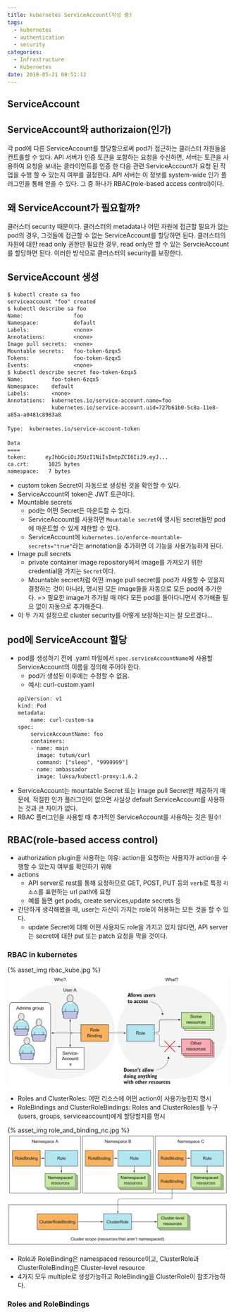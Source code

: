 ```yaml
---
title: kubernetes ServiceAccount(작성 중)
tags:
  - kubernetes
  - authentication
  - security
categories:
  - Infrastructure
  - Kubernetes
date: 2018-05-21 08:51:12
---
```


## ServiceAccount


## ServiceAccount와 authorizaion(인가)
각 pod에 다른 ServiceAccount를 할당함으로써 pod가 접근하는 클러스터 자원들을 컨트롤할 수 있다. 
API 서버가 인증 토큰을 포함하는 요청을 수신하면, 서버는 토큰을 사용하여 요청을 보내는 클라이언트를 인증 한 다음 관련 ServiceAccount가 요청 된 작업을 수행 할 수 있는지 여부를 결정한다. API 서버는 이 정보를 system-wide 인가 플러그인을 통해 얻을 수 있다. 그 중 하나가 RBAC(role-based access control)이다.

## 왜 ServiceAccount가 필요할까?
클러스터 security 때문이다. 클러스터의 metadata나 어떤 자원에 접근할 필요가 없는 pod의 경우, 그것들에 접근할 수 없는 ServiceAccount를 할당하면 된다. 클러스터의 자원에 대한 read only 권한만 필요한 경우, read only만 할 수 있는 ServcieAccount를 할당하면 된다. 이러한 방식으로 클러스터의 security를 보장한다.

## ServiceAccount 생성
~~~
$ kubectl create sa foo
serviceaccount "foo" created
$ kubectl describe sa foo
Name:                foo
Namespace:           default
Labels:              <none>
Annotations:         <none>
Image pull secrets:  <none>
Mountable secrets:   foo-token-6zqx5
Tokens:              foo-token-6zqx5
Events:              <none>
$ kubectl describe secret foo-token-6zqx5
Name:         foo-token-6zqx5
Namespace:    default
Labels:       <none>
Annotations:  kubernetes.io/service-account.name=foo
              kubernetes.io/service-account.uid=727b61b0-5c8a-11e8-a85a-a0481c8983a8

Type:  kubernetes.io/service-account-token

Data
====
token:      eyJhbGciOiJSUzI1NiIsImtpZCI6IiJ9.eyJ...
ca.crt:      1025 bytes
namespace:   7 bytes
~~~
* custom token Secret이 자동으로 생성된 것을 확인할 수 있다.
* ServiceAccount의 token은 JWT 토큰이다.
* Mountable secrets
    * pod는 어떤 Secret든 마운트할 수 있다.
    * ServiceAccount를 사용하면 `Mountable secret`에 명시된 secret들만 pod에 마운트할 수 있게 제한할 수 있다.
    * ServiceAccount에 `kubernetes.io/enforce-mountable-secrets="true"`라는 annotation을 추가하면 이 기능을 사용가능하게 된다.
* Image pull secrets
    * private container image repository에서 image를 가져오기 위한 credential을 가지는 `Secret`이다.
    * Mountable secret처럼 어떤 image pull secret를 pod가 사용할 수 있을지 결정하는 것이 아니라, 명시된 모든 image들을 자동으로 모든 pod에 추가한다. => 필요한 image가 추가될 때 마다 모든 pod를 돌아다니면서 추가해줄 필요 없이 자동으로 추가해준다.
* 이 두 가지 설정으로 cluster security를 어떻게 보장하는지는 잘 모르겠다...

## pod에 ServiceAccount 할당
* pod를 생성하기 전에 .yaml 파일에서 `spec.serviceAccountName`에 사용할 ServiceAccount의 이름을 정의해 주어야 한다.
    * pod가 생성된 이후에는 수정할 수 없음.
    * 예시: curl-custom.yaml
    ~~~
    apiVersion: v1
    kind: Pod
    metadata:
        name: curl-custom-sa
    spec:
        serviceAccountName: foo
        containers:
        - name: main
          image: tutum/curl
          command: ["sleep", "9999999"]
        - name: ambassador
          image: luksa/kubectl-proxy:1.6.2
    ~~~
* ServiceAccount는 mountable Secret 또는 image pull Secret만 제공하기 때문에, 적절한 인가 플러그인이 없으면 사실상 default ServiceAccount를 사용하는 것과 큰 차이가 없다.
* RBAC 플러그인을 사용할 때 추가적인 ServiceAccount를 사용하는 것은 필수!

## RBAC(role-based access control)
* authorization plugin을 사용하는 이유: action을 요청하는 사용자가 action을 수행할 수 있는지 여부를 확인하기 위해
* actions
    * API server로 rest를 통해 요청하므로 GET, POST, PUT 등의 `verb`로 특정 `리소스`를 표현하는 url path에 요청
    * 예를 들면 get pods, create services,update secrets 등
* 간단하게 생각해봤을 때, user는 자신이 가지는 role이 허용하는 모든 것을 할 수 있다.
    * update Secret에 대해 어떤 사용자도 role을 가지고 있지 않다면, API server는 secret에 대한 put 또는 patch 요청을 막을 것이다.

### RBAC in kubernetes
{% asset_img rbac_kube.jpg %}
![](20180521-kubernetes-security/rbac_kube.jpg)
* Roles and ClusterRoles: 어떤 리소스에 어떤 action이 사용가능한지 명시 
* RoleBindings and ClusterRoleBindings: Roles and ClusterRoles를 누구(users, groups, serviceaccount)에게 할당할지를 명시

{% asset_img role_and_binding_nc.jpg %}
![](20180521-kubernetes-security/role_and_binding_nc.jpg)
* Role과 RoleBinding은 namespaced resource이고, ClusterRole과 ClusterRoleBinding은 Cluster-level resource
* 4가지 모두 multiple로 생성가능하고 RoleBinding을 ClusterRole이 참조가능하다.

### Roles and RoleBindings

